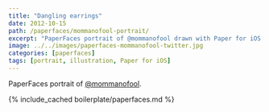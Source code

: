 ```yaml
---
title: "Dangling earrings"
date: 2012-10-15
path: /paperfaces/mommanofool-portrait/
excerpt: "PaperFaces portrait of @mommanofool drawn with Paper for iOS on an iPad."
image: ../../images/paperfaces-mommanofool-twitter.jpg
categories: [paperfaces]
tags: [portrait, illustration, Paper for iOS]
---
```


PaperFaces portrait of [@mommanofool](https://twitter.com/mommanofool).

{% include_cached boilerplate/paperfaces.md %}

